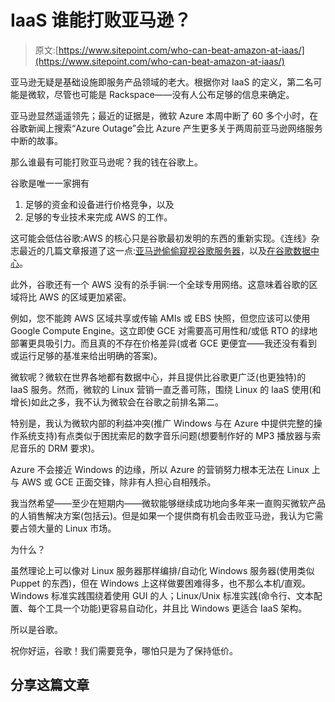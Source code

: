 # IaaS 谁能打败亚马逊？

> 原文:[https://www.sitepoint.com/who-can-beat-amazon-at-iaas/](https://www.sitepoint.com/who-can-beat-amazon-at-iaas/)

亚马逊无疑是基础设施即服务产品领域的老大。根据你对 IaaS 的定义，第二名可能是微软，尽管也可能是 Rackspace——没有人公布足够的信息来确定。

亚马逊显然遥遥领先；最近的证据是，微软 Azure 本周中断了 60 多个小时，在谷歌新闻上搜索“Azure Outage”会比 Azure 产生更多关于两周前亚马逊网络服务中断的故事。

那么谁最有可能打败亚马逊呢？我的钱在谷歌上。

谷歌是唯一一家拥有

1.  足够的资金和设备进行价格竞争，以及
2.  足够的专业技术来完成 AWS 的工作。

这可能会低估谷歌:AWS 的核心只是谷歌最初发明的东西的重新实现。《连线》杂志最近的几篇文章报道了这一点:[亚马逊偷偷窥视谷歌服务器](http://www.wired.com/wiredenterprise/2012/11/amazon-google-secret-servers/ "Wired Magainze 11/2012")，以及[在谷歌数据中心](http://www.wired.com/wiredenterprise/2012/10/ff-inside-google-data-center/ "Wired Magazine 10/2012")。

此外，谷歌还有一个 AWS 没有的杀手锏:一个全球专用网络。这意味着谷歌的区域将比 AWS 的区域更加紧密。

例如，您不能跨 AWS 区域共享或传输 AMIs 或 EBS 快照，但您应该可以使用 Google Compute Engine。这立即使 GCE 对需要高可用性和/或低 RTO 的绿地部署更具吸引力。而且真的不存在价格差异(或者 GCE 更便宜——我还没有看到或运行足够的基准来给出明确的答案)。

微软呢？微软在世界各地都有数据中心，并且提供比谷歌更广泛(也更独特)的 IaaS 服务。然而，微软的 Linux 营销一直乏善可陈，围绕 Linux 的 IaaS 使用(和增长)如此之多，我不认为微软会在谷歌之前排名第二。

特别是，我认为微软内部的利益冲突(推广 Windows 与在 Azure 中提供完整的操作系统支持)有点类似于困扰索尼的数字音乐问题(想要制作好的 MP3 播放器与索尼音乐的 DRM 要求)。

Azure 不会接近 Windows 的边缘，所以 Azure 的营销努力根本无法在 Linux 上与 AWS 或 GCE 正面交锋，除非有人担心自相残杀。

我当然希望——至少在短期内——微软能够继续成功地向多年来一直购买微软产品的人销售解决方案(包括云)。但是如果一个提供商有机会击败亚马逊，我认为它需要占领大量的 Linux 市场。

为什么？

虽然理论上可以像对 Linux 服务器那样编排/自动化 Windows 服务器(使用类似 Puppet 的东西)，但在 Windows 上这样做要困难得多，也不那么本机/直观。Windows 标准实践围绕着使用 GUI 的人；Linux/Unix 标准实践(命令行、文本配置、每个工具一个功能)更容易自动化，并且比 Windows 更适合 IaaS 架构。

所以是谷歌。

祝你好运，谷歌！我们需要竞争，哪怕只是为了保持低价。

## 分享这篇文章